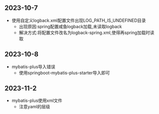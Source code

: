 ## 2023-10-7
- 使用自定义logback.xml配置文件出现LOG_PATH_IS_UNDEFINED目录
    - 出现原因:spring配置咸鱼logback加载,未读取logback
    - 解决方式:将配置文件改名为logback-spring.xml,使得再spring加载时读取
## 2023-10-8
- mybatis-plus导入错误
  - 使用springboot-mybatis-plus-starter导入即可
## 2023-11-2
- mybatis-plus使用xml文件
  - 注意yaml的层级
